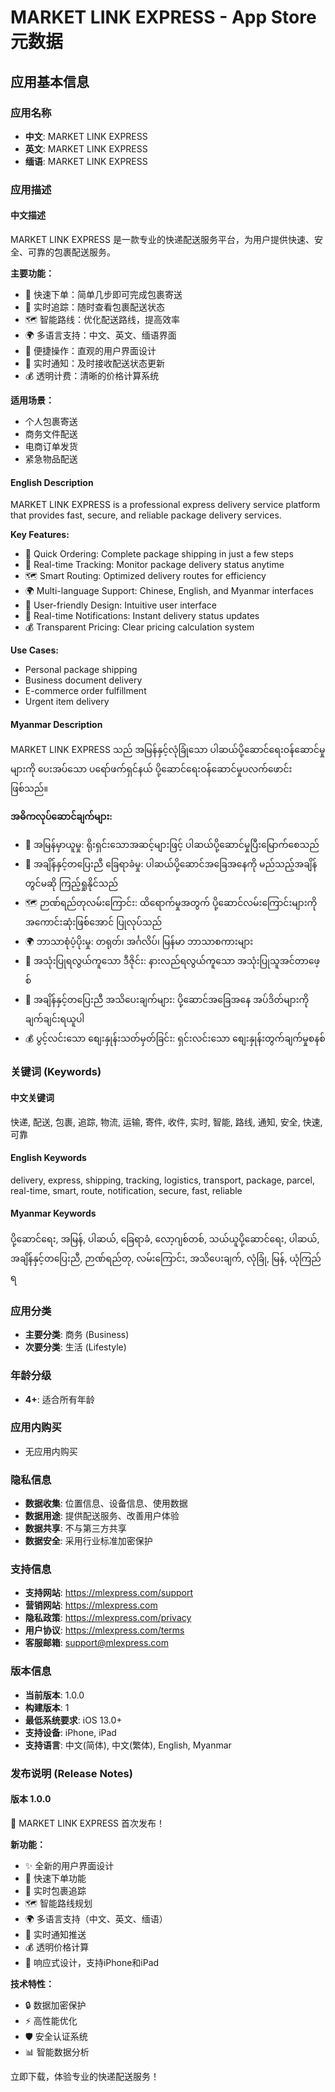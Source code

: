 # MARKET LINK EXPRESS - App Store 元数据

## 应用基本信息

### 应用名称
- **中文**: MARKET LINK EXPRESS
- **英文**: MARKET LINK EXPRESS
- **缅语**: MARKET LINK EXPRESS

### 应用描述

#### 中文描述
MARKET LINK EXPRESS 是一款专业的快递配送服务平台，为用户提供快速、安全、可靠的包裹配送服务。

**主要功能：**
- 🚚 快速下单：简单几步即可完成包裹寄送
- 📍 实时追踪：随时查看包裹配送状态
- 🗺️ 智能路线：优化配送路线，提高效率
- 🌍 多语言支持：中文、英文、缅语界面
- 📱 便捷操作：直观的用户界面设计
- 🔔 实时通知：及时接收配送状态更新
- 💰 透明计费：清晰的价格计算系统

**适用场景：**
- 个人包裹寄送
- 商务文件配送
- 电商订单发货
- 紧急物品配送

#### English Description
MARKET LINK EXPRESS is a professional express delivery service platform that provides fast, secure, and reliable package delivery services.

**Key Features:**
- 🚚 Quick Ordering: Complete package shipping in just a few steps
- 📍 Real-time Tracking: Monitor package delivery status anytime
- 🗺️ Smart Routing: Optimized delivery routes for efficiency
- 🌍 Multi-language Support: Chinese, English, and Myanmar interfaces
- 📱 User-friendly Design: Intuitive user interface
- 🔔 Real-time Notifications: Instant delivery status updates
- 💰 Transparent Pricing: Clear pricing calculation system

**Use Cases:**
- Personal package shipping
- Business document delivery
- E-commerce order fulfillment
- Urgent item delivery

#### Myanmar Description
MARKET LINK EXPRESS သည် အမြန်နှင့်လုံခြုံသော ပါဆယ်ပို့ဆောင်ရေးဝန်ဆောင်မှုများကို ပေးအပ်သော ပရော်ဖက်ရှင်နယ် ပို့ဆောင်ရေးဝန်ဆောင်မှုပလက်ဖောင်းဖြစ်သည်။

**အဓိကလုပ်ဆောင်ချက်များ:**
- 🚚 အမြန်မှာယူမှု: ရိုးရှင်းသောအဆင့်များဖြင့် ပါဆယ်ပို့ဆောင်မှုပြီးမြောက်စေသည်
- 📍 အချိန်နှင့်တပြေးညီ ခြေရာခံမှု: ပါဆယ်ပို့ဆောင်အခြေအနေကို မည်သည့်အချိန်တွင်မဆို ကြည့်ရှုနိုင်သည်
- 🗺️ ဉာဏ်ရည်တုလမ်းကြောင်း: ထိရောက်မှုအတွက် ပို့ဆောင်လမ်းကြောင်းများကို အကောင်းဆုံးဖြစ်အောင် ပြုလုပ်သည်
- 🌍 ဘာသာစုံပံ့ပိုးမှု: တရုတ်၊ အင်္ဂလိပ်၊ မြန်မာ ဘာသာစကားများ
- 📱 အသုံးပြုရလွယ်ကူသော ဒီဇိုင်း: နားလည်ရလွယ်ကူသော အသုံးပြုသူအင်တာဖေ့စ်
- 🔔 အချိန်နှင့်တပြေးညီ အသိပေးချက်များ: ပို့ဆောင်အခြေအနေ အပ်ဒိတ်များကို ချက်ချင်းရယူပါ
- 💰 ပွင့်လင်းသော စျေးနှုန်းသတ်မှတ်ခြင်း: ရှင်းလင်းသော စျေးနှုန်းတွက်ချက်မှုစနစ်

### 关键词 (Keywords)

#### 中文关键词
快递, 配送, 包裹, 追踪, 物流, 运输, 寄件, 收件, 实时, 智能, 路线, 通知, 安全, 快速, 可靠

#### English Keywords
delivery, express, shipping, tracking, logistics, transport, package, parcel, real-time, smart, route, notification, secure, fast, reliable

#### Myanmar Keywords
ပို့ဆောင်ရေး, အမြန်, ပါဆယ်, ခြေရာခံ, လော့ဂျစ်တစ်, သယ်ယူပို့ဆောင်ရေး, ပါဆယ်, အချိန်နှင့်တပြေးညီ, ဉာဏ်ရည်တု, လမ်းကြောင်း, အသိပေးချက်, လုံခြုံ, မြန်, ယုံကြည်ရ

### 应用分类
- **主要分类**: 商务 (Business)
- **次要分类**: 生活 (Lifestyle)

### 年龄分级
- **4+**: 适合所有年龄

### 应用内购买
- 无应用内购买

### 隐私信息
- **数据收集**: 位置信息、设备信息、使用数据
- **数据用途**: 提供配送服务、改善用户体验
- **数据共享**: 不与第三方共享
- **数据安全**: 采用行业标准加密保护

### 支持信息
- **支持网站**: https://mlexpress.com/support
- **营销网站**: https://mlexpress.com
- **隐私政策**: https://mlexpress.com/privacy
- **用户协议**: https://mlexpress.com/terms
- **客服邮箱**: support@mlexpress.com

### 版本信息
- **当前版本**: 1.0.0
- **构建版本**: 1
- **最低系统要求**: iOS 13.0+
- **支持设备**: iPhone, iPad
- **支持语言**: 中文(简体), 中文(繁体), English, Myanmar

### 发布说明 (Release Notes)

#### 版本 1.0.0
🎉 MARKET LINK EXPRESS 首次发布！

**新功能：**
- ✨ 全新的用户界面设计
- 🚚 快速下单功能
- 📍 实时包裹追踪
- 🗺️ 智能路线规划
- 🌍 多语言支持（中文、英文、缅语）
- 🔔 实时通知推送
- 💰 透明价格计算
- 📱 响应式设计，支持iPhone和iPad

**技术特性：**
- 🔒 数据加密保护
- ⚡ 高性能优化
- 🛡️ 安全认证系统
- 📊 智能数据分析

立即下载，体验专业的快递配送服务！

